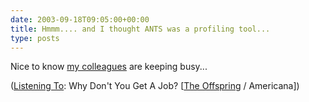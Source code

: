 ```yaml
---
date: 2003-09-18T09:05:00+00:00
title: Hmmm.... and I thought ANTS was a profiling tool...
type: posts
---
```

Nice to know [my colleagues](https://www.livejournal.com/users/brianjo/41379.html) are keeping busy...


  ([Listening To](https://learn.microsoft.com/en-us/previous-versions/dotnet/articles/ms973230(v=msdn.10)): Why Don't You Get A Job? [[The Offspring](https://open.spotify.com/search/The%20Offspring/artists) / Americana])
